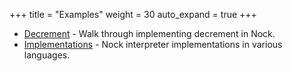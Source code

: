 +++
title = "Examples"
weight = 30
auto_expand = true
+++

- [Decrement](/language/nock/examples/decrement) - Walk through implementing decrement in Nock.
- [Implementations](/language/nock/examples/implementations) - Nock interpreter implementations in various languages.
